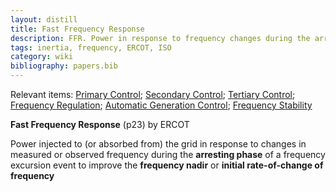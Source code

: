 ```yaml
---
layout: distill
title: Fast Frequency Response
description: FFR. Power in response to frequency changes during the arresting phase
tags: inertia, frequency, ERCOT, ISO
category: wiki
bibliography: papers.bib
---
```


Relevant items: [Primary Control](/pswiki/primary-control); [Secondary Control](/pswiki/secondary-control); [Tertiary Control](/pswiki/tertiary-control); [Frequency Regulation](/pswiki/frequency-regulation); [Automatic Generation Control](/pswiki/automatic-generation-control); [Frequency Stability](/pswiki/frequency-stability)

**Fast Frequency Response** <d-cite key="nerc2020ffr"></d-cite> (p23) by ERCOT

Power injected to (or absorbed from) the grid in response to changes in measured or observed frequency during the **arresting phase** of a frequency excursion event to improve the **frequency nadir** or **initial rate-of-change of frequency**
